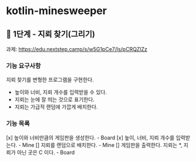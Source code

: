 # kotlin-minesweeper

## 🚀 1단계 - 지뢰 찾기(그리기)
과제: https://edu.nextstep.camp/s/w5G1pCe7/ls/pCRQZlZz

### 기능 요구사항

지뢰 찾기를 변형한 프로그램을 구현한다.

* 높이와 너비, 지뢰 개수를 입력받을 수 있다.
* 지뢰는 눈에 잘 띄는 것으로 표기한다.
* 지뢰는 가급적 랜덤에 가깝게 배치한다.

### 기능 목록
[x] 높이와 너비만큼의 게임판을 생성한다. - Board
[x] 높이, 너비, 지뢰 개수를 입력받는다. - Mine
[] 지뢰를 랜덤으로 배치한다. - Mine
[] 게임판을 출력한다. 지뢰는 *, 지뢰가 아닌 곳은 C 이다. - Board